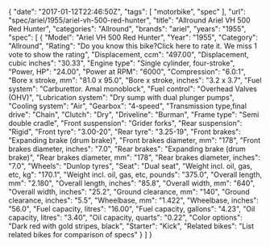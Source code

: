{
    "date": "2017-01-12T22:46:50Z",
    "tags": [
        "motorbike",
        "spec"
    ],
    "url": "spec\/ariel\/1955\/ariel-vh-500-red-hunter",
    "title": "Allround Ariel VH 500 Red Hunter",
    "categories": "Allround",
    "brands": "ariel",
    "years": "1955",
    "spec": [
        {
            "Model": "Ariel VH 500 Red Hunter",
            "Year": "1955",
            "Category": "Allround",
            "Rating": "Do you know this bike?Click here to rate it. We miss 1 vote to show the rating",
            "Displacement, ccm": "497.00",
            "Displacement, cubic inches": "30.33",
            "Engine type": "Single cylinder, four-stroke",
            "Power, HP": "24.00",
            "Power at RPM": "6000",
            "Compression": "6.0:1",
            "Bore x stroke, mm": "81.0 x 95.0",
            "Bore x stroke, inches": "3.2 x 3.7",
            "Fuel system": "Carburettor. Amal monoblock",
            "Fuel control": "Overhead Valves (OHV)",
            "Lubrication system": "Dry sump with dual plunger pumps",
            "Cooling system": "Air",
            "Gearbox": "4-speed",
            "Transmission type,final drive": "Chain",
            "Clutch": "Dry",
            "Driveline": "Burman",
            "Frame type": "Semi double cradle",
            "Front suspension": "Grider forks",
            "Rear suspension": "Rigid",
            "Front tyre": "3.00-20",
            "Rear tyre": "3.25-19",
            "Front brakes": "Expanding brake (drum brake)",
            "Front brakes diameter, mm": "178",
            "Front brakes diameter, inches": "7.0",
            "Rear brakes": "Expanding brake (drum brake)",
            "Rear brakes diameter, mm": "178",
            "Rear brakes diameter, inches": "7.0",
            "Wheels": "Dunlop tyres",
            "Seat": "Dual seat",
            "Weight incl. oil, gas, etc, kg": "170.1",
            "Weight incl. oil, gas, etc, pounds": "375.0",
            "Overall length, mm": "2.180",
            "Overall length, inches": "85.8",
            "Overall width, mm": "640",
            "Overall width, inches": "25.2",
            "Ground clearance, mm": "140",
            "Ground clearance, inches": "5.5",
            "Wheelbase, mm": "1.422",
            "Wheelbase, inches": "56.0",
            "Fuel capacity, litres": "16.00",
            "Fuel capacity, gallons": "4.23",
            "Oil capacity, litres": "3.40",
            "Oil capacity, quarts": "0.22",
            "Color options": "Dark red with gold stripes, black",
            "Starter": "Kick",
            "Related bikes": "List related bikes for comparison of specs"
        }
    ]
}